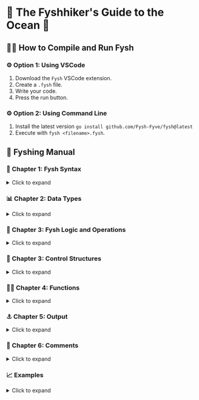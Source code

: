 # 🌊 The Fyshhiker's Guide to the Ocean 🐋 

## 👩‍💻 How to Compile and Run Fysh

### ⚙️ Option 1: Using VSCode

1. Download the `Fysh` VSCode extension.
2. Create a `.fysh` file.
3. Write your code.
4. Press the run button.

### ⚙️ Option 2: Using Command Line

1. Install the latest version `go install github.com/Fysh-Fyve/fysh@latest`
2. Execute with `fysh <filename>.fysh`.

## 🐙 Fyshing Manual

### 🐠 Chapter 1: Fysh Syntax

<details>
  <summary>Click to expand</summary>

#### 🐟 Variables

- Meet Steven, our fishy friend. In Fysh, variables like Steven are declared
  with `><name>`. Every line of fysh ends with a wave `~`.

```fysh
><Steven> ~
```

- Steven has binary scales. In Fysh, `}` represents `1` and `)` represents `0`.
  Here, Steven is valued at `0b101`, which is `5` in decimal.

```fysh
><steven> = ><})}> ~
```

- Steven doesn’t give a flying fysh about scale direction. `≈` for variable
  assignment is cool with them too.

```fysh
><steven> ≈ ><}({> ~
```

#### 👁️ Optional Visuals

- Steven is blind. You have the power to bless them with sight, but it's
  completely optional! You can make them biblically accurate by giving them
  multiple eyes.

```fysh
><steven> ≈ ><{({°> ~
><steven> ≈ ><{({o> ~
><steven> ≈ ><{({°°> ~
><steven> ≈ ><{({o°> ~
><steven> = ><{({°o°> ~
```

#### ➕ Arithmetic with Variables

- **Summing values:** A school of Fysh's value is the sum of each member. This
  gives Steven a value of `0b101 = 0b100 + 0b001 =` (5 = 4 + 1).

```fysh
><steven> ≈ ><{((°> ><(({°> ~
```

- **Subtracting values:** Sometimes fysh are negative and start to swim
  backwards. This takes away from the school's value. Steven's value is
  `0b101 = 0b111 - 0b010` (5 = 7 - 2).

```fysh
><steven> ≈ ><{{{°> <°)})>< ~  # 0b101 = 0b111 - 0b010
```

- **Multiplying values:** Fysh often get lonely. This loneliness causes fysh to
  meet new fysh and proliferate. This gives Steven a value of
  `0b101010 = 0b110 * 0b111`. (42 = 6 * 7)

```fysh
><steven> = ><{{(°> <3 ><{{{°> ~
><steven> ≈ ><{{(°> ♡ ><{{{°> ~
```

- **Dividing values:** Not every fysh story is a happy one. At times, separation
  is inevitable, and their division breaks their heart. This gives Steven a
  value of `0b101 = 0b11001 / 0b101`. (5 = 25 / 5)

```fysh
><steven> ≈ ><{{(({°> </3 ><{({°> ~
><steven> ≈ ><{{(({°> 💔 ><{({°> ~
```

- **Using parentheses for complex operations:** Fysh are often abducted and
  isolated into fyshbowls `( )` for terrestrials' amusment. This makes the fysh
  sad and gives Steven a value of `0b101 = 0b101 / (0b101 - 0b100)`. (5 = 5 /
  (5 - 4))

```fysh
><steven> ≈ ><{({°> 💔 ( ><{({°> <°}))>< ) ~
```

#### 🔼🔽 Increment and Decrement

- **Increment:** As life goes on, we learn from our mistakes and improve.
  Steven’s self help journey allowed them to grow an extra tail, incrementing
  their value by 1.

```fysh
>><steven> ~
```

- **Decrement:** Sometimes we feel like a fyshup, a failure. And that's ok, it’s
  a part of being fysh. However for some fysh, this feeling is too much to
  handle and is internalized. They haven’t received the emotional support they
  need and have gone on a downward spiral, causing them to feel worthless. They
  begin to retreat and try to swim away in the opposite direction causing their
  value to decrement by 1.

```fysh
<steven><< ~
```

#### 🍢 Random Number Generation

**Random Number:** This is a grilled fysh. It generates a random signed 32-bit
number that determines the doneness of the fysh.

```fysh
><####> ~
```

</details>

### 📊 Chapter 2: Data Types

<details>
  <summary>Click to expand</summary>

#### 📏 Integers

- **Integer:** Steven is an integer represented using binary scales. They have
  scales that are either `1` or `0`. Steven's value is `0b101`, which is `5` in
  decimal.

```fysh
><steven> ≈ ><{({°> ~
```

#### 📐 Floating Point Numbers

- **Floats:** Steven can also be a float fysh. To seperate the integer and
  decimal parts, we use a fysh bone `-`. Steven's value is `5.5`.

```fysh
><steven> ≈ ><{({-{({°> ~
```

- **Floats with multiple bones:** Steven can also have multiple bones to
  seperate each decimal place. Steven's value is `5 + 0.2 + 0.05 = 5.25`.

```fysh
><steven> ≈ ><{({-{(-{({°> ~
```

- **Floats with numbers larger than 9:** If a value in the decimal place is
  greater than 9, it will occupy an extra decimal place. Steven's value is
  `15 + 0.15 + 0.005 15.155`.

```fysh
><steven> ≈ ><{{{{-{{{{-{({°> ~
```

#### 📝 Strings

- **Strings:** Steven can also be a string fysh. They speak using bubbles.
  Steven's value is `"Hello, World!"`.

```fysh
><steven> ≈ 🫧Hello, World!🫧 ~
><steven> = *Hello, World!* ~
```

#### 📦 Arrays and Traversal

- **Arrays:** A fysh tank `[ ]` is used create an array. Each item is separated
  by fysh food -.value is `[0b010, 0b010] = [2, 2]`.

```fysh
><steven> ≈ [><({(°> - ><({(°>] ~
```

- **Accessing Array Elements:** These fysh tanks can be traversed using a fysh
  tank `[ ]` with a number inside it. Steven returns the element at index 1.
  Array indexes start at 0.

```fysh
><steven>[><(({°>] ~
```

</details>

### 🧠 Chapter 3: Fysh Logic and Operations

<details>
  <summary>Click to expand</summary>

#### 🤔 Logical Operations

- **`AND (&&)`, `OR (||)`, and `NOT (!!)`**: Steven is experiencing an
  existential crisis. They're questioning the very fabric of reality.
  - If steven is real `and` they found the truth, they're happy. (Steven &&
    theTruth)
  - Steven is happy if either they're real `or` found the truth. (Steven ||
    theTruth)
  - But then Steven thought about it and said "hey it would be kinda cool if I
    wasn't real" and is now only happy if they're `not` real. (!!Steven)

```fysh
><steven> && ><TheTruth> ~
><steven> || ><TheTruth> ~
!! ><steven> ~
```

#### 🔧 Bitwise Operations

- Steven is bored and looking to have their bits rearranged. At Fysh, we're
  hereto help! We have provided Steven with a variety of tools and bitwise
  manipulations to satisfy their bit busting needs:
  - `AND (&)`
  - `OR (|)`
  - `XOR (^)`
  - `NOT (!)`

```fysh
><steven> & ><(({°> ~
><steven> | ><(({°> ~
><steven> ^ ><(({°> ~
! ><steven> ~
```

- **Logical shifts:** Steven can also use logical shifts! Steven shifts their
  bits to the left then right by 1.
  - **Left shift (`<<`):**
  - **Right shift (`>>`):**

```fysh
><steven> << ><(({°> ~
><steven> >> ><(({°> ~
```

#### 🐸 Tadpoles

Tadpoles are Fysh too. They swim towards bigger Fysh (they like the danger) and
are represented by `~o` or `o~`. Here, we are checking if Steven is bigger than
5 and less than 7, respectively.

```fysh
><//> Greater/Less than
><steven> o~ ><{({°>
><steven> ~o ><{{{°>

><//> Greater/Less than or equal to (replace ~ with ≈ or =)
><steven> o= ><{({°>
><steven> ≈o ><{{{°>
```

</details>

### 🔄 Chapter 3: Control Structures

<details>
  <summary>Click to expand</summary>

#### 🔁 While Loops

- In the whirlpool of Fysh logic, the while loop, represented by `@`, `🌀`, or `><(((@>`
  with the condition stored in either `[ ]` or `( )`. Small fysh define the
  iterative heart `><>` and `<><`.

Here we repeat the loop while Steve is greater than 5. Steven decrements by 1
each iteration.

```fysh
🌀 [><steven> o~ ><{((°>]
><>
    <steven><< ~
<><

@ (><steven> o~ ><{((°>)
><>
    <steven><< ~
<><

><(((@> [><steven> o~ ><{((°>]
><>
    <steven><< ~
<><
```

#### ❓ Conditional Statements

Conditional statements run based on how each Fysh feels

- **`if` statement:** are happy since they're the condition you're looking for.
  They feel wanted and loved. They are represented by a happy Fysh

```fysh
><(((^> [><steven> o~ ><{((°>]
><>
    <steven><< ~
<><
```

- **`else` statement:** feel like they're the last resort, an afterthought. This
  makes them feel unimportant and sad. They are represented by a dead Fysh

```fysh
><(((*>
><>
    ><steven> ≈ ><(((°> ~
<><
```

- **`else if` statement:** are the middle child. They're not the first choice,
  but they're not the last either. They're represented by both a dead and happy
  Fysh

```fysh
><(((*> ><(((^> [><steven> ~o ><{((°>]
><>
    >><steven> ~
<><
```

</details>

### 🧑‍🔧 Chapter 4: Functions

<details>
  <summary>Click to expand</summary>

#### ✏️ Defining Functions

To define a function or SUBroutine, use a submarine `>(funcNameHere)` along with
any parameters `><param>`. To return a value, use a squid `<~` or `🦑`.

Here the function is called `submarine` and has 3 parameters. It returns the sum
of the 3 parameters.

```fysh
>(submarine) ><param1> ><param2> ><param3>
><>
    <~ ><param1> ><param2> ><param3> ~
<><
```

#### 📞 Calling Functions

- To call a subroutine, put the submarine in a Fysh tank along with its
  arguments. If two or more params are next to each other, separate them with
  Fysh food `-`.

```fysh
[>(submarine) ><fysh1> - ><fysh2> - ><fysh3>] ~
```

</details>

### ⚓ Chapter 5: Output

<details>
  <summary>Click to expand</summary>

#### ⛓️ Output Value

When we finally reach our destination, we anchor ourselves. Anchors are used to
output the value of a Fysh. They are represented by `(+o` or `⚓`

Here we're outputting `0b101` (5).

```fysh
(+o ><{({°> ~
```

</details>

### 💬 Chapter 6: Comments

<details>
  <summary>Click to expand</summary>

#### 🔉 Single-line Comments

Navigator Fysh are used to guide the reader through the code. They are
represented by `><//>`.

```fysh
><//> What's cookin' good lookin'?
```

#### 🔊 Multi-line Comments

For longer explanations, multiline comments are used. They are represented by
`></*>` and `<*\><`

```fysh
></*>
How to grill a Fysh:
1. Catch a Fysh
2. Grill the Fysh
3. Eat the Fysh
<*/><
```

</details>

### 📈 Examples

<details>
  <summary>Click to expand</summary>

#### ❗Factorial Example

This program calculates the factorial of number. In this case 5. The factorial
of 5 is 120.

```fysh
><//> Factorial Example

><number>    ≈ ><{({°> ~
><factorial> ≈ ><(({°> ~

🌀 [><number> o~ ><(({°>]
><>
    ><factorial> ≈ ><factorial> ♡ ><number> ~
    <number><< ~
<><
(+o ><factorial> ~
```

Let's break it down:

1. `><number> ≈ ><{({°> ~` - Declare the number to calculate the factorial of.
   (5 in this case)
2. `><factorial> ≈ ><(({°> ~` - Declare the factorial variable. (1 in this case)
3. `🌀 [><number> o~ ><(({°>]` - While the number is greater than 1, do the
   following:
   1. `><factorial> ≈ ><factorial> ♡ ><number> ~` - Multiply the factorial by
      the number.
   2. `<number><< ~` - Decrement the number.
   3. Repeat until the number is 1.
4. `(+o ><factorial> ~` - Output the factorial.

</details>
